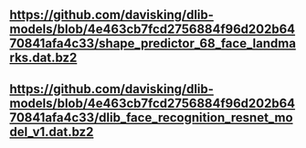 https://github.com/davisking/dlib-models/blob/4e463cb7fcd2756884f96d202b6470841afa4c33/shape_predictor_68_face_landmarks.dat.bz2
---

https://github.com/davisking/dlib-models/blob/4e463cb7fcd2756884f96d202b6470841afa4c33/dlib_face_recognition_resnet_model_v1.dat.bz2
---
